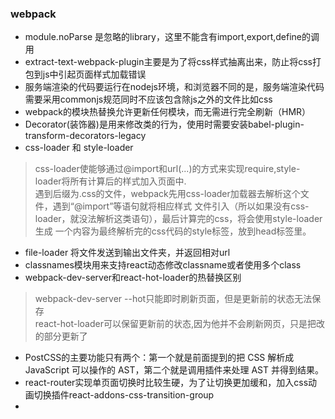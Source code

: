 ### webpack  
*  module.noParse 是忽略的library，这里不能含有import,export,define的调用
*  extract-text-webpack-plugin主要是为了将css样式抽离出来，防止将css打包到js中引起页面样式加载错误
*  服务端渲染的代码要运行在nodejs环境，和浏览器不同的是，服务端渲染代码需要采用commonjs规范同时不应该包含除js之外的文件比如css
*  webpack的模块热替换允许更新任何模块，而无需进行完全刷新（HMR）
*  Decorator(装饰器)是用来修改类的行为，使用时需要安装babel-plugin-transform-decorators-legacy
*  css-loader 和 style-loader
> css-loader使能够通过@import和url(...)的方式来实现require,style-loader将所有计算后的样式加入页面中.  
遇到后缀为.css的文件，webpack先用css-loader加载器去解析这个文件，遇到“@import”等语句就将相应样式
文件引入（所以如果没有css-loader，就没法解析这类语句），最后计算完的css，将会使用style-loader生成
一个内容为最终解析完的css代码的style标签，放到head标签里。
*  file-loader 将文件发送到输出文件夹，并返回相对url
*  classnames模块用来支持react动态修改classname或者使用多个class
*  webpack-dev-server和react-hot-loader的热替换区别
> webpack-dev-server --hot只能即时刷新页面，但是更新前的状态无法保存  
  react-hot-loader可以保留更新前的状态,因为他并不会刷新网页，只是把改的部分更新了
*  PostCSS的主要功能只有两个：第一个就是前面提到的把 CSS 解析成 JavaScript 可以操作的 AST，第二个就是调用插件来处理 AST 并得到结果。
*  react-router实现单页面切换时比较生硬，为了让切换更加缓和，加入css动画切换插件react-addons-css-transition-group
*